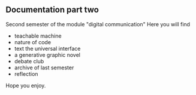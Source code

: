 ## Documentation part two
Second semester of the module "digital communication"
Here you will find
- teachable machine
- nature of code
- text the universal interface
- a generative graphic novel
- debate club
- archive of last semester
- reflection

Hope you enjoy.